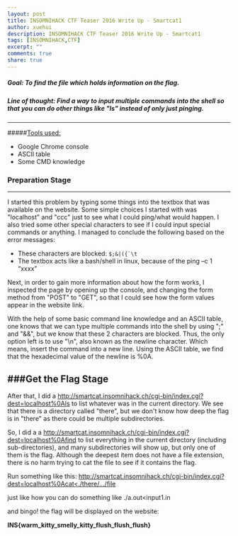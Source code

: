 ```yaml
---
layout: post
title: INSOMNIHACK CTF Teaser 2016 Write Up - Smartcat1
author: xuehui
description: INSOMNIHACK CTF Teaser 2016 Write Up - Smartcat1
tags: [INSOMNIHACK,CTF]
excerpt: ""
comments: true
share: true
---
```


##### Goal:	To find the file which holds information on the flag.

##### Line of thought: Find a way to input multiple commands into the shell so that you can do other things like "ls" instead of only just pinging. 

------

#####<u>Tools used:</u>
- Google Chrome console
- ASCII table
- Some CMD knowledge 

### Preparation Stage
-----
I started this problem by typing some things into the textbox that was available on the website. Some simple choices I started with was "localhost" and "ccc" just to see what I could ping/what would happen. I also tried some other special characters to see if I could input special commands or anything.
I managed to conclude the following based on the error messages:

- These characters are blocked:  ```$;&|({`\t```
- The textbox acts like a bash/shell in linux, because of the ping –c 1 “xxxx” 
		
		
Next, in order to gain more information about how the form works, I inspected the page by opening up the console, and changing the form method from "POST" to "GET", so that I could see how the form values appear in the website link. 
		

With the help of some basic command line knowledge and an ASCII table, one knows that we can type multiple commands into the shell by using ";" and "&&", but we know that these 2 characters are blocked. Thus, the only option left is to use "\n", also known as the newline character. Which means, insert the command into a new line. Using the ASCII table, we find that the hexadecimal value of the newline is %0A. 
		

###Get the Flag Stage
------- 
After that, I did a http://smartcat.insomnihack.ch/cgi-bin/index.cgi?dest=localhost%0Als to list whatever was in the current directory. We see that there is a directory called "there", but we don't know how deep the flag is in "there" as there could be multiple subdirectories.
		

So, I did a a http://smartcat.insomnihack.ch/cgi-bin/index.cgi?dest=localhost%0Afind to list everything in the current directory (including sub-directories), and many subdirectories will show up, but only one of them is the flag. Although the deepest item does not have a file extension, there is no harm trying to cat the file to see if it contains the flag. 
		

Run something like this: [http://smartcat.insomnihack.ch/cgi-bin/index.cgi?dest=localhost%0Acat<./there/.../file](http://smartcat.insomnihack.ch/cgi-bin/index.cgi?dest=localhost%0Acat<./there/.../file)
		
just like how you can do something like ./a.out<input1.in 

		
and bingo! the flag will be displayed on the website:
		
<b>INS{warm_kitty_smelly_kitty_flush_flush_flush} </b>


